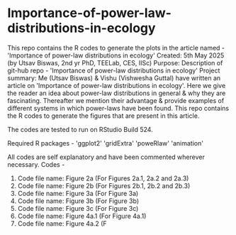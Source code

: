 # Importance-of-power-law-distributions-in-ecology
This repo contains the R codes to generate the plots in the article named - 'Importance of power-law distributions in ecology'
Created: 5th May 2025 (by Utsav Biswas, 2nd yr PhD, TEELab, CES, IISc)
Purpose: Description of git-hub repo - 'Importance of power-law distributions in ecology'
Project summary: Me (Utsav Biswas) & Vishu (Vishwesha Guttal) have written an article on 'Importance of power-law distributions in ecology'.
Here we give the reader an idea about power-law distributions in general & why they are fascinating. 
Thereafter we mention their advantage & provide examples of different systems in which power-laws have been found.
This repo contains the R codes to generate the figures that are present in this article.

The codes are tested to run on RStudio Build 524.

Required R packages -
'ggplot2'
'gridExtra'
'poweRlaw'
'animation'

All codes are self explanatory and have been commented wherever necessary.
Codes -
1. Code file name: Figure 2a (For Figures 2a.1, 2a.2 and 2a.3)
2. Code file name: Figure 2b (For Figures 2b.1, 2b.2 and 2b.3)
3. Code file name: Figure 3a (For Figure 3a)
4. Code file name: Figure 3b (For Figure 3b)
5. Code file name: Figure 3c (For Figure 3c)
6. Code file name: Figure 4a.1 (For Figure 4a.1)
7. Code file name: Figure 4a.2 (F
